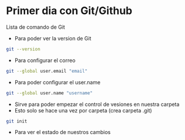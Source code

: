 # Primer dia con Git/Github

Lista de comando de Git

* Para poder ver la version de Git

```bash
git --version
```
* Para configurar el correo

```bash
git --global user.email "email"
```
* Para poder configurar el user.name
```bash
git --global user.name "username"
```
* Sirve para poder empezar el control de vesiones en nuestra carpeta
* Esto solo se hace una vez por carpeta (crea carpeta .git)
```bash
git init 
```
* Para ver el estado de nuestros cambios
